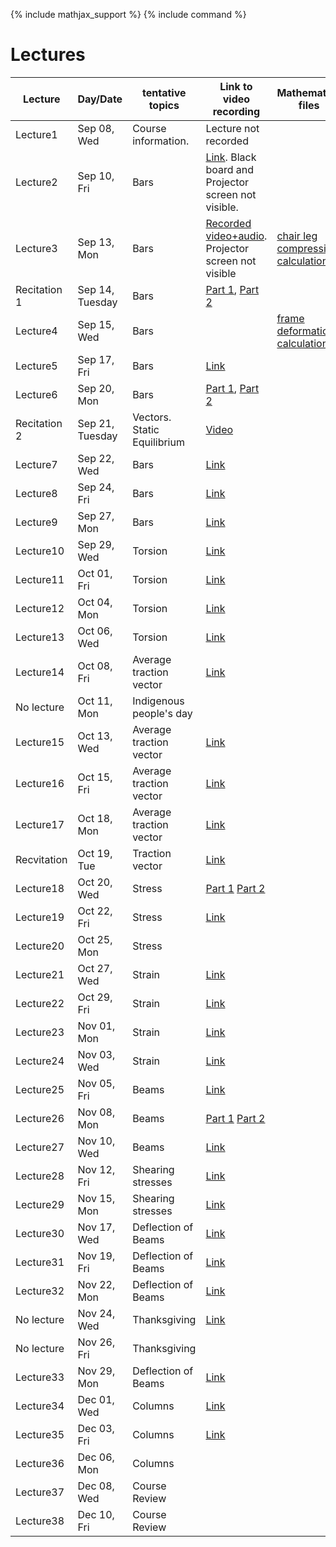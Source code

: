 {% include mathjax_support %}
{% include command %}

# Lectures



<!-- Bars (Springs)
Torsion
Bending
Stress/Strain tensors
Transformation of Stress/Strain
Mohr Circle
Pressure Vessels/Failure Criteria--Octahedral, Maximum shear, Rankine-Hugnoit.
Buckling/Energy Methods.
Optional: Dynamics

HW 6-8 (On days when lab is due don't have a home work due)
       1 Midterm
       1 Final
       3 Labs. -->


|Lecture | Day/Date| tentative topics | Link to video recording| Mathematica files|
|----------------|----------------|----------------|-------|------------|
| Lecture1 | Sep 08, Wed | Course information. |Lecture not recorded||
| Lecture2 | Sep 10, Fri | Bars |[Link](https://www.dropbox.com/sh/iaydi3p18gm5mp5/AADvcdZVd6ImaMcPrSiL6MtRa?dl=0). Black board and Projector screen not visible.||
| Lecture3 | Sep 13, Mon | Bars |[Recorded video+audio](https://www.dropbox.com/sh/as2gnbrb7fzkr3d/AAB_h7GD2anBSG-3P0jMTdhKa?dl=0). Projector screen not visible| [chair leg compression calculation](WFiles/ChairLegCompression.nb)|
| Recitation 1 | Sep 14, Tuesday | Bars | [Part 1](https://brown.zoom.us/rec/share/JkcfYkay_wd5uf3dC8Y0VEdQ1x-SaVE6grVDuEXper8zgxIiM9HGgXDYhQxY0-T4.qD4L8y2yI97duA_t?startTime=1631635347000), [Part 2](https://brown.zoom.us/rec/share/Qs-tbWQ3lktWWx223jd09n-_TSUddnLuMZ_jEHR5vnsRoGexRNx9BAW4fk3BKe8.8LA5r9WvYK5GfxzS?startTime=1631637309000)||
| Lecture4 | Sep 15, Wed | Bars || [frame deformation calculation](WFiles/SpaceFrame.nb)|
| Lecture5 | Sep 17, Fri | Bars |[Link](https://www.dropbox.com/s/bsvvpkazu1dzr29/ENGN0310_Sep17.mp4?dl=0)||
| Lecture6 | Sep 20, Mon | Bars |[Part 1](https://www.dropbox.com/s/3bel261ivxzinqa/ENGN0310_Sep20_Part1.mp4?dl=0), [Part 2](https://www.dropbox.com/s/lk8bjgdvfc4vxyl/ENGN0310_Sep20_Part2.mp4?dl=0)||
|Recitation 2|Sep 21, Tuesday| Vectors. Static Equilibrium| [Video](https://brown.zoom.us/rec/share/UBQ782ydJlObMsxPJXvCV3zhEr6kua2yXzxTGHB1R5Dbiz6j1ooDfqgOvilnl9l2.DtIQ9OSaKN66ML3-?startTime=1632240022000) ||
| Lecture7 | Sep 22, Wed | Bars |[Link](https://www.dropbox.com/s/lwluxk2u9muexgj/engn0310-sep22_kuARC8xg_n5R7.mp4?dl=0)||
| Lecture8 | Sep 24, Fri | Bars |[Link](https://www.dropbox.com/s/vmqt1irp2gsr5sr/ENGN0310_Sep24.mp4?dl=0)||
| Lecture9 | Sep 27, Mon | Bars |[Link](https://www.dropbox.com/s/gyjrx3ekzsjn5p5/ENGN0310_Sep27.mp4?dl=0)||
| Lecture10 | Sep 29, Wed | Torsion |[Link](https://www.dropbox.com/s/gyjrx3ekzsjn5p5/ENGN0310_Sep27.mp4?dl=0)||
| Lecture11 | Oct 01, Fri | Torsion|[Link](https://www.dropbox.com/s/gyjrx3ekzsjn5p5/ENGN0310_Sep27.mp4?dl=0)||
| Lecture12 | Oct 04, Mon | Torsion|[Link](https://www.dropbox.com/s/n8ek6kkf2bwpp6c/ENGN0310_Oct4.mp4?dl=0)||
| Lecture13 | Oct 06, Wed | Torsion |[Link](https://www.dropbox.com/s/gy4rrq7mewe615x/ENGN0310_Oct6.mp4?dl=0)||
| Lecture14 | Oct 08, Fri |  Average traction vector |[Link](https://www.dropbox.com/s/5h50l8ljoieae5b/ENGN0310_Oct8.mp4?dl=0)||
| No lecture | Oct 11, Mon | Indigenous people's day |||
| Lecture15 | Oct 13, Wed | Average traction vector |[Link](https://www.dropbox.com/s/cy3alv6cr6vi2jt/ENGN0310_Oct13.mp4?dl=0)||
| Lecture16 | Oct 15, Fri | Average traction vector |[Link](https://www.dropbox.com/s/3stu44h3xt24c2r/ENGN_0310_Oct15.mp4?dl=0)||
| Lecture17 | Oct 18, Mon |  Average traction vector |[Link](https://www.dropbox.com/s/sc3nd1qxs9lgnlr/ENGN0310_Oct18.mp4?dl=0)||
| Recvitation | Oct 19, Tue |  Traction vector |[Link](https://brown.zoom.us/rec/share/H68i16GNVnWOPpi1BzziA0O4Fk54n7UCP-ms2Uid73vLLKumoO8fbdxp_wA4hafp.1oO1CrdDNp082ipu?startTime=1634659417000)||
| Lecture18 | Oct 20, Wed | Stress |[Part 1](https://www.dropbox.com/s/dc5yhn1ieqgwr4v/ENGN0310_Oct20_1.mp4?dl=0) [Part 2](https://www.dropbox.com/s/2yc7yq1q148ylnb/ENGN0310_Oct20_2.mp4?dl=0)||
| Lecture19 | Oct 22, Fri | Stress |[Link](https://www.dropbox.com/s/5zzydgginmy1vb2/ENGN0310_Oct22.mp4?dl=0)||
| Lecture20 | Oct 25, Mon | Stress |||
| Lecture21 | Oct 27, Wed | Strain |[Link](https://www.dropbox.com/s/nq4rpuof7y01iwn/ENGN0310_Oct27.mp4?dl=0)||
| Lecture22 | Oct 29, Fri | Strain |[Link](https://www.dropbox.com/s/0tpyuqb2rxs4tfr/ENGN0310_Oct29.mp4?dl=0)||
| Lecture23 | Nov 01, Mon | Strain |[Link](https://www.dropbox.com/s/itarbi3buahqcgc/ENGN0310_Nov1.mp4?dl=0)||
| Lecture24 | Nov 03, Wed | Strain |[Link](https://www.dropbox.com/s/t9175fjejpx0ctf/ENGN0310_Nov3.mp4?dl=0)||
| Lecture25 | Nov 05, Fri | Beams |[Link](https://www.dropbox.com/s/4std7qht1tm8nlt/ENGN0310_Nov5.mp4?dl=0)||
| Lecture26 | Nov 08, Mon | Beams|[Part 1](https://www.dropbox.com/s/tkwi8vafhptxrwl/ENGN0310_Nov8_1.mp4?dl=0) [Part 2](https://www.dropbox.com/s/6znij3gs96zcaem/ENGN0310_Nov8_2.mp4?dl=0)||
| Lecture27 | Nov 10, Wed | Beams |[Link](https://www.dropbox.com/s/d9kc5a1i65l09nr/ENGN0310_Nov10.mp4?dl=0)||
| Lecture28 | Nov 12, Fri | Shearing stresses|[Link](https://www.dropbox.com/s/8zyv3omo8p39kg0/ENGN0310_Nov12.mp4?dl=0)||
| Lecture29 | Nov 15, Mon | Shearing stresses |[Link](https://www.dropbox.com/s/sn3166qo5s13nov/ENGN0310_Nov15.mp4?dl=0)||
| Lecture30 | Nov 17, Wed | Deflection of Beams |[Link](https://www.dropbox.com/s/4u1fazguyuihr5m/ENGN0310_Nov17.mp4?dl=0)||
| Lecture31 | Nov 19, Fri | Deflection of Beams |[Link](https://www.dropbox.com/s/sb53elz62enxo60/ENGN0310_Nov19.mp4?dl=0)||
| Lecture32 | Nov 22, Mon | Deflection of Beams |[Link](https://www.dropbox.com/s/b2px69d4zal98of/ENGN0310_Nov22.mp4?dl=0)||
| No lecture | Nov 24, Wed | Thanksgiving |[Link](https://www.dropbox.com/s/yc7ai5w98mldbdu/ENGN0310_Nov24.mp4?dl=0)||
| No lecture | Nov 26, Fri | Thanksgiving |||
| Lecture33 | Nov 29, Mon | Deflection of Beams |[Link](https://www.dropbox.com/s/cyxmandylhb197n/ENGN0310_Nov29.mp4?dl=0)||
| Lecture34 | Dec 01, Wed | Columns |[Link](https://www.dropbox.com/s/3b1sqxtfyabdutk/ENGN0310_Dec1.mp4?dl=0)||
| Lecture35 | Dec 03, Fri | Columns |[Link](https://www.dropbox.com/s/meo1dy8s12j5mo6/ENGN0310_Dec3.mp4?dl=0)||
| Lecture36 | Dec 06, Mon | Columns|||
| Lecture37 | Dec 08, Wed | Course Review |||
| Lecture38 | Dec 10, Fri | Course Review|||


















